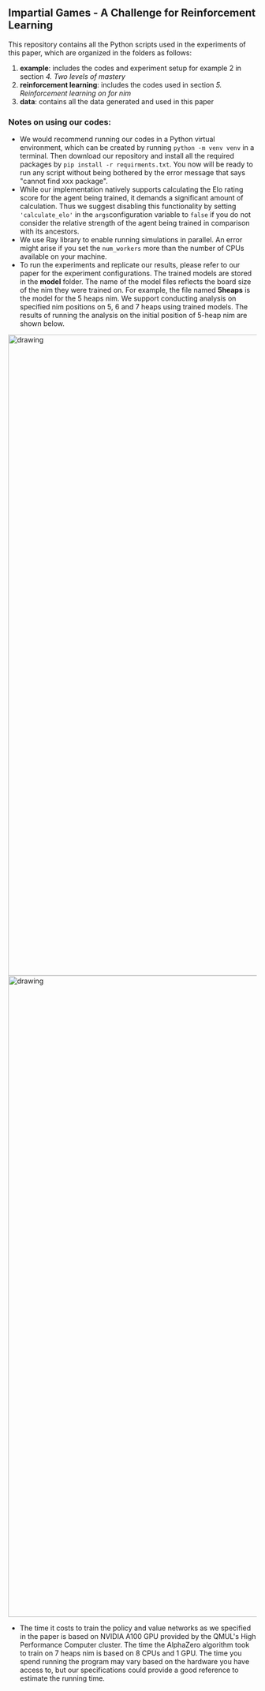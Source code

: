 
## Impartial Games - A Challenge for Reinforcement Learning

This repository contains all the Python scripts used in the experiments of this paper, which are organized in the folders as follows:

1. **example**: includes the codes and experiment setup for example 2 in section *4. Two levels of mastery*
2. **reinforcement learning**: includes the codes used in section *5. Reinforcement learning on for nim*
3. **data**: contains all the data generated and used in this paper

### Notes on using our codes:
* We would recommend running our codes in a Python virtual environment, which can be created by running 
```python -m venv venv```
in a terminal. Then download our repository and install all the required packages by
```pip install -r requirments.txt```. You now will be ready to run any script without being bothered by the error message that says "cannot find xxx package". 
* While our implementation natively supports calculating the Elo rating score for the agent being trained, it demands a significant amount of calculation. Thus we suggest disabling this functionality by setting ```'calculate_elo'``` in the ```args```configuration variable to ```false``` if you do not consider the relative strength of the agent being trained in comparison with its ancestors. 
* We use Ray library to enable running simulations in parallel. An error might arise if you set the ```num_workers``` more than the number of CPUs available on your machine. 
* To run the experiments and replicate our results, please refer to our paper for the experiment configurations. The trained models are stored in the **model** folder. The name of the model files reflects the board size of the nim they were trained on. For example, the file named **5heaps** is the model for the 5 heaps nim. We support conducting analysis on specified nim positions on 5, 6 and 7 heaps using trained models. The results of running the analysis on the initial position of 5-heap nim are shown below. 

<img src="https://github.com/sagebei/Impartial-games-RL/blob/main/images/analysis_on_nim_board_position.png" alt="drawing" width="1300"/>

<img src="https://github.com/sagebei/Impartial-games-RL/blob/main/images/starving_inferior_children.png" alt="drawing" width="1300"/>

* The time it costs to train the policy and value networks as we specified in the paper is based on NVIDIA A100 GPU provided by the QMUL's High Performance Computer cluster. The time the AlphaZero algorithm took to train on 7 heaps nim is based on 8 CPUs and 1 GPU. The time you spend running the program may vary based on the hardware you have access to, but our specifications could provide a good reference to estimate the running time.   






